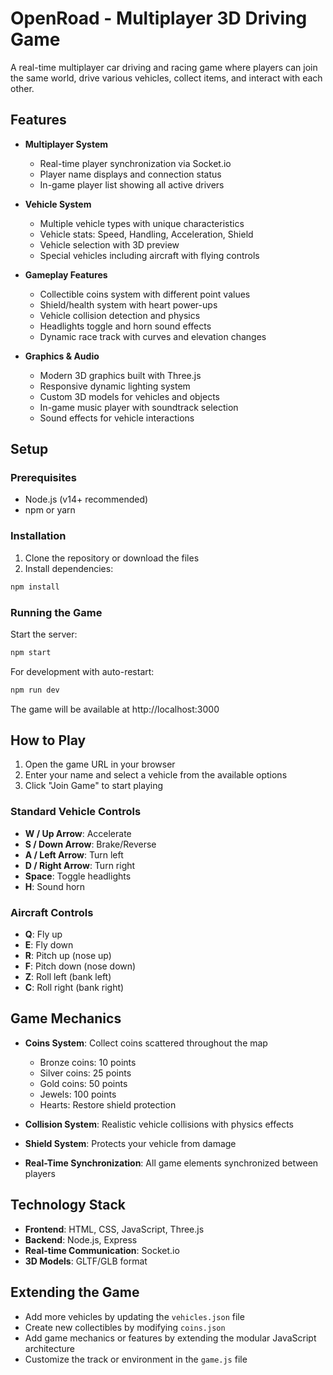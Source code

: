 # OpenRoad - Multiplayer 3D Driving Game

A real-time multiplayer car driving and racing game where players can join the same world, drive various vehicles, collect items, and interact with each other.

## Features

- **Multiplayer System**
  - Real-time player synchronization via Socket.io
  - Player name displays and connection status
  - In-game player list showing all active drivers

- **Vehicle System**
  - Multiple vehicle types with unique characteristics
  - Vehicle stats: Speed, Handling, Acceleration, Shield
  - Vehicle selection with 3D preview
  - Special vehicles including aircraft with flying controls

- **Gameplay Features**
  - Collectible coins system with different point values
  - Shield/health system with heart power-ups
  - Vehicle collision detection and physics
  - Headlights toggle and horn sound effects
  - Dynamic race track with curves and elevation changes

- **Graphics & Audio**
  - Modern 3D graphics built with Three.js
  - Responsive dynamic lighting system
  - Custom 3D models for vehicles and objects
  - In-game music player with soundtrack selection
  - Sound effects for vehicle interactions

## Setup

### Prerequisites

- Node.js (v14+ recommended)
- npm or yarn

### Installation

1. Clone the repository or download the files
2. Install dependencies:

```bash
npm install
```

### Running the Game

Start the server:

```bash
npm start
```

For development with auto-restart:

```bash
npm run dev
```

The game will be available at http://localhost:3000

## How to Play

1. Open the game URL in your browser
2. Enter your name and select a vehicle from the available options
3. Click "Join Game" to start playing

### Standard Vehicle Controls
- **W / Up Arrow**: Accelerate
- **S / Down Arrow**: Brake/Reverse
- **A / Left Arrow**: Turn left
- **D / Right Arrow**: Turn right
- **Space**: Toggle headlights
- **H**: Sound horn

### Aircraft Controls
- **Q**: Fly up
- **E**: Fly down
- **R**: Pitch up (nose up)
- **F**: Pitch down (nose down)
- **Z**: Roll left (bank left)
- **C**: Roll right (bank right)

## Game Mechanics

- **Coins System**: Collect coins scattered throughout the map
  - Bronze coins: 10 points
  - Silver coins: 25 points
  - Gold coins: 50 points
  - Jewels: 100 points
  - Hearts: Restore shield protection

- **Collision System**: Realistic vehicle collisions with physics effects
- **Shield System**: Protects your vehicle from damage
- **Real-Time Synchronization**: All game elements synchronized between players

## Technology Stack

- **Frontend**: HTML, CSS, JavaScript, Three.js
- **Backend**: Node.js, Express
- **Real-time Communication**: Socket.io
- **3D Models**: GLTF/GLB format

## Extending the Game

- Add more vehicles by updating the `vehicles.json` file
- Create new collectibles by modifying `coins.json`
- Add game mechanics or features by extending the modular JavaScript architecture
- Customize the track or environment in the `game.js` file 